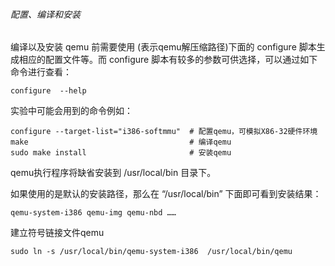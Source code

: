 
######  配置、编译和安装

编译以及安装 qemu 前需要使用 <qemu>(表示qemu解压缩路径)下面的 configure 脚本生成相应的配置文件等。而 configure 脚本有较多的参数可供选择，可以通过如下命令进行查看：
	
	configure  --help 

实验中可能会用到的命令例如：

	configure --target-list="i386-softmmu"  # 配置qemu，可模拟X86-32硬件环境
	make                                    # 编译qemu
	sudo make install                       # 安装qemu

qemu执行程序将缺省安装到 /usr/local/bin 目录下。
 
如果使用的是默认的安装路径，那么在 “/usr/local/bin” 下面即可看到安装结果：

	qemu-system-i386 qemu-img qemu-nbd ……
 
建立符号链接文件qemu

	sudo ln -s /usr/local/bin/qemu-system-i386  /usr/local/bin/qemu
 
